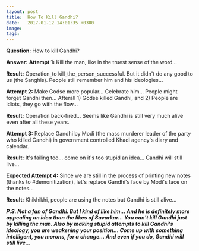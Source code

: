 ```yaml
---
layout: post
title:  How To Kill Gandhi?
date:   2017-01-12 14:01:35 +0300
image:  
tags:   
---
```


**Question:** How to kill Gandhi?

**Answer:** 
**Attempt 1:** Kill the man, like in the truest sense of the word...

**Result:** Operation_to kill_the_person_successful. But it didn't do any good to us (the Sanghis). People still remember him and his ideologies...

**Attempt 2:** Make Godse more popular... Celebrate him... People might forget Gandhi then... Afterall 1) Godse killed Gandhi, and 2) People are idiots, they go with the flow...

**Result:** Operation back-fired... Seems like Gandhi is still very much alive even after all these years.

**Attempt 3:** Replace Gandhi by Modi (the mass murderer leader of the party who killed Gandhi) in government controlled Khadi agency's diary and calendar.

**Result:** It's failing too... come on it's too stupid an idea... Gandhi will still live...

**Expected Attempt 4:** Since we are still in the process of printing new notes (thanks to #demonitization), let's replace Gandhi's face by Modi's face on the notes...

**Result:** Khikhikhi, people are using the notes but Gandhi is still alive...

***P.S. Not a fan of Gandhi. But I kind of like him... And he is definitely more appealing an idea than the likes of Savarkar... You can't kill Gandhi just by killing the man. Also by making stupid attempts to kill Gandhi's ideology, you are weakening your position... Come up with something intelligent, you morons, for a change... And even if you do, Gandhi will still live...***

